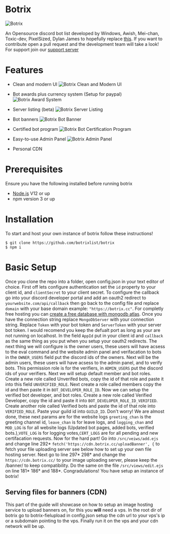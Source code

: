 # Botrix

![Botrix](https://cdn.discordapp.com/attachments/747602999035166810/757838697080160356/logo_wo_background.png)

An Opensource discord bot list developed by Windows, Awish, Mei-chan, Toxic-dev, PixelSized, Dylan James to hopefully replace [this](https://github.com/Sank6/Discord-Bot-List). If you want to contribute open a pull request and the development team will take a look! For support join our [support server](https://discord.gg/RJsJYgMuRd)

# Features

- Clean and modern UI
![Botrix Clean and Modern UI](https://i.imgur.com/AK1cTYv.png)

- Bot awards plus currency system (Setup for paypal)
![Botrix Award System](https://i.imgur.com/1fqoGsm.png)

- Server listing (beta)
![Botrix Server Listing](https://i.imgur.com/OyFsH6d.png)

- Bot banners
![Botrix Bot Banner](https://i.imgur.com/hgTJhGi.png)

- Certified bot program
![Botrix Bot Certification Program](https://i.imgur.com/xYmHg6k.png)

- Easy-to-use Admin Panel
![Botrix Admin Panel](https://i.imgur.com/RazPeYV.png)

- Personal CDN

# Prerequisites

Ensure you have the following installed before running botrix

- [Node.js](https://nodejs.org/en/) V12 or up
- npm version 3 or up

# Installation

To start and host your own instance of botrix follow these instructions!

```
$ git clone https://github.com/botrixlist/botrix
$ npm i
```

# Basic Setup

Once you clone the repo into a folder, open config.json in your text editor of choice.
First off lets configure authentication set the `id` property to your client id, and `clientSecret` to your client secret.
To configure the callback go into your discord developer portal and add an oauth2 redirect to `yourwebsite.com/api/callback` then go back to the config file and replace `domain` with your base domain example: `"https://botrix.cc"`. For completly free hosting you can [create a free database with mongodb atlas](https://www.mongodb.com/try). Once you have the connection string replace `MongoDbServer` with your connection string. Replace `Token` with your bot token and `ServerToken` with your server bot token. I would recomend you keep the defualt port as long as your are not running on localhost. In the field `AppId` put in your client id and `callback` as the same thing as you put when you setup your oauth2 redirects.
The next thing we will configure is the owner users, these users will have acsess to the eval command and the website admin panel and verifacation to bots in the `OWNER_USERS` field put the discord ids of the owners. Next will be the admin users, these users will have acsess to the admin panel, and to verify bots. This permission role is for the verifiers, in `ADMIN_USERS` put the discord ids of your verifiers. Next we will setup default member and bot roles. Create a new role called Unverifed bots, copy the id of that role and paste it into this field `UNVERIFIED_ROLE`. Next create a role called members copy the id and then paste it in `BOT_DEVELOPER_ROLE_ID`. Now we can setup the verified bot developer, and bot roles. Create a new role called Verified Developer, copy the id and paste it into `BOT_DEVELOPER_ROLE_ID_VERIFIED`. Create another role called Verified bots and paste the id of that role into `VERIFIED_ROLE`. Paste your guild id into `GUILD_ID`. Don't worry! We are almost done, these next params are for the website logs `greeting_chan` is the greeting channel id, `leave_chan` is for leave logs, and `logging_chan` and `MOD_LOG` is for all website logs (Updated bot pages, added bots, verified bots.),`VOTE_LOG` is for logging votes,`CERT_LOGS` are for all pending and new certifacation requests. Now for the hard part! Go into `/src/veiws/add.ejs` and change line 292* `fetch('https://cdn.botrix.cc/uploadBanner', {` to fetch your file uploading server see below how to set up your own file hosting server. Next go to line 297* 298\* and change the `https://cdn.botrix.cc/` to your image uploading server, please keep the /banner/ to keep compatibility. Do the same on the file `/src/views/edit.ejs` on line 181\* 186\* and 188\*. Congradulations! You have setup an instance of botrix!

## Serving files for banners (CDN)

This part of the guide will showcase on how to setup an image hosting service to upload banners on, for this you **will** need a vps. In the root dir of botrix go to botrix-fielupload
in config.json setup the cdn url to your vps's ip or a subdomain pointing to the vps. Finally run it on the vps and your cdn network will be up.

